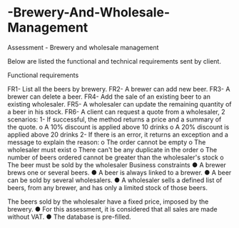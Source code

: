 # -Brewery-And-Wholesale-Management
Assessment - Brewery and wholesale management

Below are listed the functional and technical requirements sent by client.

Functional requirements

FR1- List all the beers by brewery.
FR2- A brewer can add new beer.
FR3- A brewer can delete a beer.
FR4- Add the sale of an existing beer to an existing wholesaler.
FR5- A wholesaler can update the remaining quantity of a beer in his stock.
FR6- A client can request a quote from a wholesaler, 2 scenarios:
1- If successful, the method returns a price and a summary of the quote.
  o A 10% discount is applied above 10 drinks
  o A 20% discount is applied above 20 drinks
2- If there is an error, it returns an exception and a message to explain the reason:
  o The order cannot be empty
  o The wholesaler must exist
  o There can't be any duplicate in the order
  o The number of beers ordered cannot be greater than the wholesaler's stock
  o The beer must be sold by the wholesaler
Business constraints
  ● A brewer brews one or several beers.
  ● A beer is always linked to a brewer.
  ● A beer can be sold by several wholesalers.
  ● A wholesaler sells a defined list of beers, from any brewer, and has only a limited stock of those beers.

The beers sold by the wholesaler have a fixed price, imposed by the brewery.
  ● For this assessment, it is considered that all sales are made without VAT.
  ● The database is pre-filled.
